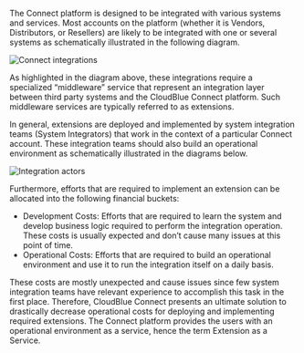 The Connect platform is designed to be integrated with various systems and services. Most accounts on the platform (whether it is Vendors, Distributors, or Resellers) are likely to be integrated with one or several systems as schematically illustrated in the following diagram.

![Connect integrations](https://connect.cloudblue.com/wp-content/uploads/2021/06/image2021-4-28_21-12-2.png)

As highlighted in the diagram above, these integrations require a specialized “middleware” service that represent an integration layer between third party systems and the CloudBlue Connect platform. Such middleware services are typically referred to as extensions.

In general, extensions are deployed and implemented by system integration teams (System Integrators) that work in the context of a particular Connect account. These integration teams should also build an operational environment as schematically illustrated in the diagrams below.

![Integration actors](https://connect.cloudblue.com/wp-content/uploads/2021/06/image2021-4-28_21-16-17.png)

Furthermore, efforts that are required to implement an extension can be allocated into the following financial buckets:

* Development Costs: Efforts that are required to learn the system and develop business logic required to perform the integration operation. These costs is usually expected and don’t cause many issues at this point of time.
* Operational Costs: Efforts that are required to build an operational environment and use it to run the integration itself on a daily basis. 

These costs are mostly unexpected and cause issues since few system integration teams have relevant experience to accomplish this task in the first place.
Therefore, CloudBlue Connect presents an ultimate solution to drastically decrease operational costs for deploying and implementing required extensions. The Connect platform provides the users with an operational environment as a service, hence the term Extension as a Service.

